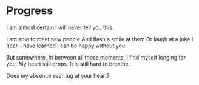 # Progress

I am almost certain I will never tell you this.

I am able to meet new people
And flash a smile at them
Or laugh at a joke I hear.
I have learned I can be happy without you.

But somewhere,
In between all those moments,
I find myself longing for you.
My heart still drops.
It is still hard to breathe.

Does my absence ever tug at your heart?
